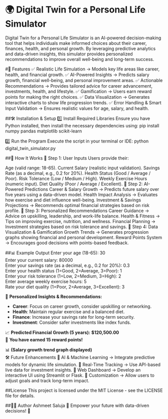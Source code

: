 # 🌍 Digital Twin for a Personal Life Simulator
Digital Twin for a Personal Life Simulator is an AI-powered decision-making tool that helps individuals make informed choices about their career, finances, health, and personal growth. By leveraging predictive analytics and data-driven insights, this simulator provides personalized recommendations to improve overall well-being and long-term success.

#🚀 Features
✅ Realistic Life Simulation → Models key life areas like career, health, and financial growth.
✅ AI-Powered Insights → Predicts salary growth, financial well-being, and personal improvement areas.
✅ Actionable Recommendations → Provides tailored advice for career advancement, investments, health, and lifestyle.
✅ Gamification → Users earn reward points for making the right choices.
✅ Data Visualization → Generates interactive charts to show life progression trends.
✅ Error Handling & Smart Input Validation → Ensures realistic values for age, salary, and health.

##🛠️ Installation & Setup
1️⃣ Install Required Libraries
Ensure you have Python installed, then install the necessary dependencies using:
pip install numpy pandas matplotlib scikit-learn

2️⃣ Run the Program
Execute the script in your terminal or IDE:
python digital_twin_simulator.py

##📌 How It Works
🔹 Step 1: User Inputs
Users provide their:

Age (valid range: 18-65).
Current Salary (realistic input validation).
Savings Rate (as a decimal, e.g., 0.2 for 20%).
Health Status (Good / Average / Poor).
Risk Tolerance (Low / Medium / High).
Weekly Exercise Hours (numeric input).
Diet Quality (Poor / Average / Excellent).
🔹 Step 2: AI-Powered Predictions
Career & Salary Growth → Predicts future salary over five years using a data-driven model.
Health Impact Analysis → Evaluates how exercise and diet influence well-being.
Investment & Savings Projections → Recommends optimal financial strategies based on risk profile.
🔹 Step 3: Personalized Recommendations
Career Guidance → Advice on upskilling, leadership, and work-life balance.
Health & Fitness → Tips on improving exercise, nutrition, and wellness.
Financial Planning → Investment strategies based on risk tolerance and savings.
🔹 Step 4: Data Visualization & Gamification
Growth Trends → Generates progression graphs showing financial and personal development.
Reward Points System → Encourages good decisions with points-based feedback.

##📊 Example Output
Enter your age (18-65): 30  
Enter your current salary: 80000  
Enter your savings rate (as a decimal, e.g., 0.2 for 20%): 0.3  
Enter your health status (1=Good, 2=Average, 3=Poor): 1  
Enter your risk tolerance (1=Low, 2=Medium, 3=High): 2  
Enter average weekly exercise hours: 5  
Rate your diet quality (1=Poor, 2=Average, 3=Excellent): 3  

📢 **Personalized Insights & Recommendations:**  
- **Career**: Focus on career growth, consider upskilling or networking.  
- **Health**: Maintain regular exercise and a balanced diet.  
- **Finance**: Increase your savings rate for long-term security.  
- **Investment**: Consider safer investments like index funds.  

📈 **Predicted Financial Growth (5 years):** **$120,500.00**  
🎉 **You have earned 15 reward points!**  

📊 **(Salary growth trend graph displayed)**  
🛠️ Future Enhancements
🔹 AI & Machine Learning → Integrate predictive models for dynamic life simulation.
🔹 Real-Time Tracking → Use API-based live data for investment insights.
🔹 Web Dashboard → Develop an interactive UI using Streamlit or Flask.
🔹 Customization → Allow users to adjust goals and track long-term impact.

##License
This project is licensed under the MIT License - see the LICENSE file for details.


##👨‍💻 Author
Ashmeet Saluja
🚀 Empower your future with data-driven decisions! 🌟
